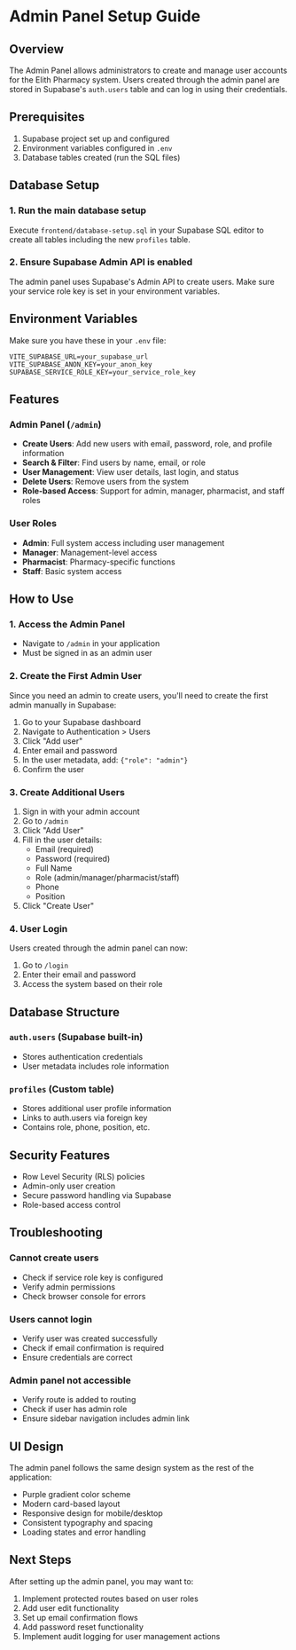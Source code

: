 # Admin Panel Setup Guide

## Overview
The Admin Panel allows administrators to create and manage user accounts for the Elith Pharmacy system. Users created through the admin panel are stored in Supabase's `auth.users` table and can log in using their credentials.

## Prerequisites
1. Supabase project set up and configured
2. Environment variables configured in `.env`
3. Database tables created (run the SQL files)

## Database Setup

### 1. Run the main database setup
Execute `frontend/database-setup.sql` in your Supabase SQL editor to create all tables including the new `profiles` table.

### 2. Ensure Supabase Admin API is enabled
The admin panel uses Supabase's Admin API to create users. Make sure your service role key is set in your environment variables.

## Environment Variables
Make sure you have these in your `.env` file:
```env
VITE_SUPABASE_URL=your_supabase_url
VITE_SUPABASE_ANON_KEY=your_anon_key
SUPABASE_SERVICE_ROLE_KEY=your_service_role_key
```

## Features

### Admin Panel (`/admin`)
- **Create Users**: Add new users with email, password, role, and profile information
- **Search & Filter**: Find users by name, email, or role
- **User Management**: View user details, last login, and status
- **Delete Users**: Remove users from the system
- **Role-based Access**: Support for admin, manager, pharmacist, and staff roles

### User Roles
- **Admin**: Full system access including user management
- **Manager**: Management-level access
- **Pharmacist**: Pharmacy-specific functions
- **Staff**: Basic system access

## How to Use

### 1. Access the Admin Panel
- Navigate to `/admin` in your application
- Must be signed in as an admin user

### 2. Create the First Admin User
Since you need an admin to create users, you'll need to create the first admin manually in Supabase:

1. Go to your Supabase dashboard
2. Navigate to Authentication > Users
3. Click "Add user"
4. Enter email and password
5. In the user metadata, add: `{"role": "admin"}`
6. Confirm the user

### 3. Create Additional Users
1. Sign in with your admin account
2. Go to `/admin`
3. Click "Add User"
4. Fill in the user details:
   - Email (required)
   - Password (required)
   - Full Name
   - Role (admin/manager/pharmacist/staff)
   - Phone
   - Position
5. Click "Create User"

### 4. User Login
Users created through the admin panel can now:
1. Go to `/login`
2. Enter their email and password
3. Access the system based on their role

## Database Structure

### `auth.users` (Supabase built-in)
- Stores authentication credentials
- User metadata includes role information

### `profiles` (Custom table)
- Stores additional user profile information
- Links to auth.users via foreign key
- Contains role, phone, position, etc.

## Security Features
- Row Level Security (RLS) policies
- Admin-only user creation
- Secure password handling via Supabase
- Role-based access control

## Troubleshooting

### Cannot create users
- Check if service role key is configured
- Verify admin permissions
- Check browser console for errors

### Users cannot login
- Verify user was created successfully
- Check if email confirmation is required
- Ensure credentials are correct

### Admin panel not accessible
- Verify route is added to routing
- Check if user has admin role
- Ensure sidebar navigation includes admin link

## UI Design
The admin panel follows the same design system as the rest of the application:
- Purple gradient color scheme
- Modern card-based layout
- Responsive design for mobile/desktop
- Consistent typography and spacing
- Loading states and error handling

## Next Steps
After setting up the admin panel, you may want to:
1. Implement protected routes based on user roles
2. Add user edit functionality
3. Set up email confirmation flows
4. Add password reset functionality
5. Implement audit logging for user management actions
